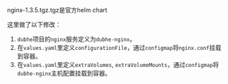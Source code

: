nginx-1.3.5.tgz.tgz是官方helm chart

这里做了以下修改：
1. `dubhe`项目的`nginx`服务定义为`dubhe-nginx`。
2. 在`values.yaml`里定义`configurationFile`，通过`configmap`将`nginx.conf`挂载到容器。
3. 在`values.yaml`里定义`extraVolumes`, `extraVolumeMounts`，通过`configmap`将`dubhe-nginx`主机配置挂载到容器。